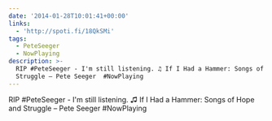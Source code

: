 ```yaml
---
date: '2014-01-28T10:01:41+00:00'
links:
  - 'http://spoti.fi/18QkSMi'
tags:
  - PeteSeeger
  - NowPlaying
description: >-
  RIP #PeteSeeger - I'm still listening. ♫ If I Had a Hammer: Songs of Hope and
  Struggle – Pete Seeger  #NowPlaying
---
```

RIP #PeteSeeger - I'm still listening. ♫ If I Had a Hammer: Songs of Hope and Struggle – Pete Seeger  #NowPlaying

